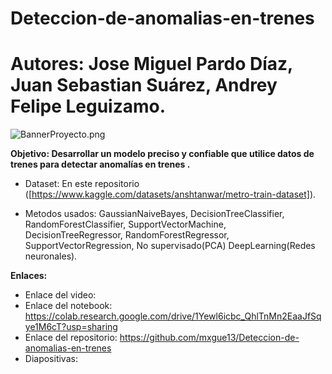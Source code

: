 # Deteccion-de-anomalias-en-trenes

# Autores: Jose Miguel Pardo Díaz, Juan Sebastian Suárez, Andrey Felipe Leguizamo. 

![BannerProyecto.png](https://github.com/mxgue13/Deteccion-de-anomalias-en-trenes/assets)

**Objetivo: Desarrollar un modelo preciso y confiable que utilice datos de trenes para detectar anomalías en trenes .**

- Dataset: En este repositorio ([https://www.kaggle.com/datasets/anshtanwar/metro-train-dataset]).

- Metodos usados: GaussianNaiveBayes, DecisionTreeClassifier, RandomForestClassifier, SupportVectorMachine, DecisionTreeRegressor, RandomForestRegressor, SupportVectorRegression, No supervisado(PCA) DeepLearning(Redes neuronales).

**Enlaces:**
- Enlace del video: 
- Enlace del notebook: https://colab.research.google.com/drive/1Yewl6icbc_QhlTnMn2EaaJfSqye1M6cT?usp=sharing
- Enlace del repositorio: https://github.com/mxgue13/Deteccion-de-anomalias-en-trenes
- Diapositivas: 

